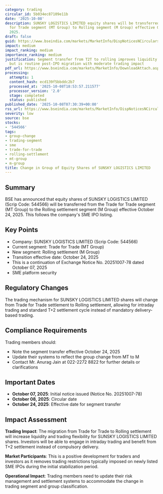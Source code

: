 ```yaml
---
category: trading
circular_id: 5b034ec87109e11b
date: '2025-10-08'
description: SUNSKY LOGISTICS LIMITED equity shares will be transferred from Trade
  for Trade segment (MT Group) to Rolling segment (M Group) effective October 24,
  2025.
draft: false
guid: https://www.bseindia.com/markets/MarketInfo/DispNoticesNCirculars.aspx?Noticeid={20A61DDB-2378-458B-9351-5193DDE7DF5E}&noticeno=20251008-8&dt=10/08/2025&icount=8&totcount=67&flag=0
impact: medium
impact_ranking: medium
importance_ranking: medium
justification: Segment transfer from T2T to rolling improves liquidity for shareholders
  but is routine post-IPO migration with moderate trading impact
pdf_url: https://www.bseindia.com/markets/MarketInfo/DownloadAttach.aspx?id=20251008-8&attachedId=
processing:
  attempts: 1
  content_hash: ecd139f5bbddc2b7
  processed_at: '2025-10-08T18:53:57.211577'
  processor_version: '2.0'
  stage: completed
  status: published
published_date: '2025-10-08T07:30:39+00:00'
rss_url: https://www.bseindia.com/markets/MarketInfo/DispNoticesNCirculars.aspx?Noticeid={20A61DDB-2378-458B-9351-5193DDE7DF5E}&noticeno=20251008-8&dt=10/08/2025&icount=8&totcount=67&flag=0
severity: low
source: bse
stocks:
- '544566'
tags:
- group-change
- trading-segment
- sme
- trade-for-trade
- rolling-settlement
- mt-group
- m-group
title: Change in Group of Equity Shares of SUNSKY LOGISTICS LIMITED
---
```


## Summary

BSE has announced that equity shares of SUNSKY LOGISTICS LIMITED (Scrip Code: 544566) will be transferred from the Trade for Trade segment (MT Group) to the Rolling settlement segment (M Group) effective October 24, 2025. This follows the company's SME IPO listing.

## Key Points

- Company: SUNSKY LOGISTICS LIMITED (Scrip Code: 544566)
- Current segment: Trade for Trade (MT Group)
- New segment: Rolling settlement (M Group)
- Transition effective date: October 24, 2025
- This is a continuation of Exchange Notice No. 20251007-78 dated October 07, 2025
- SME platform security

## Regulatory Changes

The trading mechanism for SUNSKY LOGISTICS LIMITED shares will change from Trade for Trade settlement to Rolling settlement, allowing for intraday trading and standard T+2 settlement cycle instead of mandatory delivery-based trading.

## Compliance Requirements

Trading members should:
- Note the segment transfer effective October 24, 2025
- Update their systems to reflect the group change from MT to M
- Contact Mr. Anurag Jain at 022-2272 8822 for further details or clarifications

## Important Dates

- **October 07, 2025**: Initial notice issued (Notice No. 20251007-78)
- **October 08, 2025**: Circular date
- **October 24, 2025**: Effective date for segment transfer

## Impact Assessment

**Trading Impact**: The migration from Trade for Trade to Rolling settlement will increase liquidity and trading flexibility for SUNSKY LOGISTICS LIMITED shares. Investors will be able to engage in intraday trading and benefit from T+2 settlement instead of compulsory delivery.

**Market Participants**: This is a positive development for traders and investors as it removes trading restrictions typically imposed on newly listed SME IPOs during the initial stabilization period.

**Operational Impact**: Trading members need to update their risk management and settlement systems to accommodate the change in trading segment and group classification.